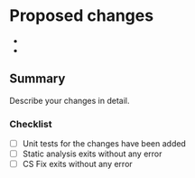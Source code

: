 # Proposed changes
  -
  -

## Summary
Describe your changes in detail.

### Checklist
- [ ] Unit tests for the changes have been added
- [ ] Static analysis exits without any error
- [ ] CS Fix exits without any error
